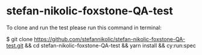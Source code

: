 # stefan-nikolic-foxstone-QA-test

To clone and run the test please run this command in terminal: 

$ git clone https://github.com/stefannikolic/stefan-nikolic-foxstone-QA-test.git && cd stefan-nikolic-foxstone-QA-test && yarn install && cy:run:spec
